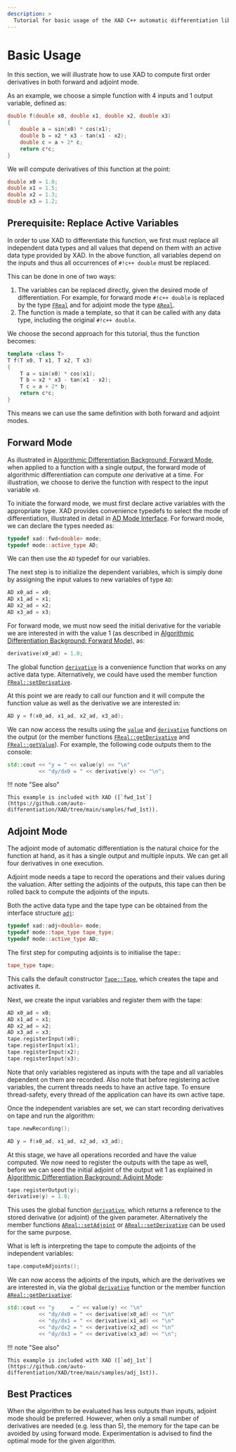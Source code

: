 ```yaml
---
description: >
  Tutorial for basic usage of the XAD C++ automatic differentiation library for forward and adjoint modes.
---
```


# Basic Usage

In this section, we will illustrate how to use XAD to compute
first order derivatives in both forward and adjoint mode.

As an example, we choose a simple function with 4 inputs and 1 output variable,
defined as:

```c++
double f(double x0, double x1, double x2, double x3)
{
    double a = sin(x0) * cos(x1);
    double b = x2 * x3 - tan(x1 - x2);
    double c = a + 2* c;
    return c*c;
}
```

We will compute derivatives of this function at the point:

```c++
double x0 = 1.0;
double x1 = 1.5;
double x2 = 1.3;
double x3 = 1.2;
```

## Prerequisite: Replace Active Variables

In order to use XAD to differentiate this function,
we first must replace all independent data types and all values that
depend on them with an active data type provided by XAD.
In the above function,
all variables depend on the inputs and thus
all occurrences of `#!c++ double` must be replaced.

This can be done in one of two ways:

1.  The variables can be replaced directly, given the desired mode of differentiation.
    For example, for forward mode `#!c++ double` is replaced by the type
    [`FReal`](../ref/freal.md) and for adjoint mode the type [`AReal`](../ref/areal.md).
2.  The function is made a template, so that it can be called with any data type,
    including the original `#!c++ double`.

We choose the second approach for this tutorial, thus the function becomes:

```c++
template <class T>
T f(T x0, T x1, T x2, T x3)
{
    T a = sin(x0) * cos(x1);
    T b = x2 * x3 - tan(x1 - x2);
    T c = a + 2* b;
    return c*c;
}
```

This means we can use the same definition with both forward and adjoint modes.

## Forward Mode

As illustrated in [Algorithmic Differentiation Background: Forward Mode](aad.md#forward-mode),
when applied to a function with a single output,
the forward mode of algorithmic differentiation can compute *one* derivative
at a time.
For illustration, we choose to derive the function with respect to the input
variable `x0`.

To initiate the forward mode, we must first declare active variables with
the appropriate type.
XAD provides convenience typedefs to select the mode of differentiation,
illustrated in detail in [AD Mode Interface](../ref/interface.md).
For forward mode, we can declare the types needed as:

```c++
typedef xad::fwd<double> mode;
typedef mode::active_type AD;
```

We can then use the `AD` typedef for our variables.

The next step is to initialize the dependent variables,
which is simply done by assigning the input values to new variables of type `AD`:

```c++
AD x0_ad = x0;
AD x1_ad = x1;
AD x2_ad = x2;
AD x3_ad = x3;
```

For forward mode, we must now seed the initial derivative for the variable
we are interested in with the value 1 (as described in [Algorithmic Differentiation Background: Forward Mode](aad.md#forward-mode)), as:

```c++
derivative(x0_ad) = 1.0;
```

The global function [`derivative`](../ref/global.md#derivative) is a convenience function that
works on any active data type.
Alternatively, we could have used the member function [`FReal::setDerivative`](../ref/freal.md#setderivative).

At this point we are ready to call our function and it will compute the function
value as well as the derivative we are interested in:

```c++
AD y = f(x0_ad, x1_ad, x2_ad, x3_ad);
```

We can now access the results using the [`value`](../ref/global.md#value) and [`derivative`](../ref/global.md#derivative)
functions on the output (or the member functions [`FReal::getDerivative`](../ref/freal.md#getderivative)
and [`FReal::getValue`](../ref/freal.md#getvalue)).
For example, the following code outputs them to the console:

```c++
std::cout << "y = " << value(y) << "\n"
          << "dy/dx0 = " << derivative(y) << "\n";
```

!!! note "See also"

    This example is included with XAD ([`fwd_1st`](https://github.com/auto-differentiation/XAD/tree/main/samples/fwd_1st)).

## Adjoint Mode

The adjoint mode of automatic differentiation
is the natural choice for the function at hand,
as it has a single output and multiple inputs.
We can get all four derivatives in one execution.

Adjoint mode needs a tape to record the operations and their values
during the valuation.
After setting the adjoints of the outputs,
this tape can then be rolled back to compute the adjoints of the inputs.

Both the active data type and the tape type can be obtained from the
interface structure [`adj`](../ref/interface.md#adjt):

```c++
typedef xad::adj<double> mode;
typedef mode::tape_type tape_type;
typedef mode::active_type AD;
```

The first step for computing adjoints is to initialise the tape::

```c++
tape_type tape;
```

This calls the default constructor [`Tape::Tape`](../ref/tape.md#construct-destruct-and-assign),
which creates the tape and activates it.

Next, we create the input variables and register them with the tape:

```c++
AD x0_ad = x0;
AD x1_ad = x1;
AD x2_ad = x2;
AD x3_ad = x3;
tape.registerInput(x0);
tape.registerInput(x1);
tape.registerInput(x2);
tape.registerInput(x3);
```

Note that only variables registered as inputs with the tape and all variables dependent on them are recorded.
Also note that before registering active variables, the current threads needs to have an active tape. To ensure thread-safety,
every thread of the application can have its own active tape.

Once the independent variables are set, we can start recording derivatives
on tape and run the algorithm:

```c++
tape.newRecording();

AD y = f(x0_ad, x1_ad, x2_ad, x3_ad);
```

At this stage, we have all operations recorded and have the value computed.
We now need to register the outputs with the tape as well,
before we can seed the initial adjoint of the output wit 1
as explained in [Algorithmic Differentiation Background: Adjoint Mode](aad.md#adjoint-mode):

```c++
tape.registerOutput(y);
derivative(y) = 1.0;
```

This uses the global function [`derivative`](../ref/global.md#derivative),
which returns a reference to the stored derivative (or adjoint)
of the given parameter.
Alternatively the member functions [`AReal::setAdjoint`](../ref/areal.md#setadjoint) or
[`AReal::setDerivative`](../ref/areal.md#setderivative) can be used for the same purpose.

What is left is interpreting the tape to compute the adjoints of the
independent variables:

```c++
tape.computeAdjoints();
```

We can now access the adjoints of the inputs,
which are the derivatives we are interested in,
via the global [`derivative`](../ref/global.md#derivative) function or the member function
[`AReal::getDerivative`](../ref/areal.md#getderivative):

```c++
std::cout << "y     = " << value(y) << "\n"
          << "dy/dx0 = " << derivative(x0_ad) << "\n"
          << "dy/dx1 = " << derivative(x1_ad) << "\n"
          << "dy/dx2 = " << derivative(x2_ad) << "\n"
          << "dy/dx3 = " << derivative(x3_ad) << "\n";
```

!!! note "See also"

    This example is included with XAD ([`adj_1st`](https://github.com/auto-differentiation/XAD/tree/main/samples/adj_1st)).

## Best Practices

When the algorithm to be evaluated has less outputs than inputs,
adjoint mode should be preferred.
However, when only a small number of derivatives are needed (e.g. less than 5),
the memory for the tape can be avoided by using forward mode.
Experimentation is advised to find the optimal mode for the given algorithm.
